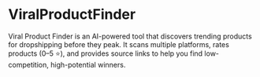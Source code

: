# ViralProductFinder
Viral Product Finder is an AI-powered tool that discovers trending products for dropshipping before they peak. It scans multiple platforms, rates products (0–5 ⭐), and provides source links to help you find low-competition, high-potential winners.
